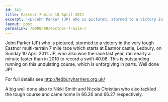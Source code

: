 ```yaml
---
id: 341
title: Eastnor 7 mile 10 April 2011
excerpt: '<p>John Parker (JP) who is pictured, stormed to a victory in the very tough Eastnor multi-terrain 7 mile race which starts at Eastnor castle, Ledbury, on Sunday 10 April 2011. JP, who also won the race last year, ran nearly a minute faster than in 2010 to record a swift 40.08. This is outstanding running on this undulating course, which is unforgiving in parts. Well done JP!</p><p>For full details see <a href="http://ledburyharriers.org.uk/" target="_blank" rel="nofollow">http://ledburyharriers.org.uk/</a></p><p>A big well done also to Nikki Smith and Nicola Christian who also tackled the tough course and came home in 66.26 and 66.27 respectively.</p>'
layout: post
permalink: /0000/00/eastnor-7-mile-/
---
```

</p> 

John Parker (JP) who is pictured, stormed to a victory in the very tough Eastnor multi-terrain 7 mile race which starts at Eastnor castle, Ledbury, on Sunday 10 April 2011. JP, who also won the race last year, ran nearly a minute faster than in 2010 to record a swift 40.08. This is outstanding running on this undulating course, which is unforgiving in parts. Well done JP!

For full details see <a href="http://ledburyharriers.org.uk/" target="_blank" rel="nofollow">http://ledburyharriers.org.uk/</a>

A big well done also to Nikki Smith and Nicola Christian who also tackled the tough course and came home in 66.26 and 66.27 respectively.